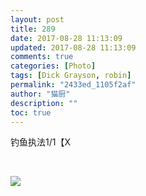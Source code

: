 ```yaml
---
layout: post
title: 289
date: 2017-08-28 11:13:09
updated: 2017-08-28 11:13:09
comments: true
categories: [Photo]
tags: [Dick Grayson, robin]
permalink: "2433ed_1105f2af"
author: "猫厨"
description: ""
toc: true
---
```


<p>钓鱼执法1/1【X</p> 
<p><br /></p>

![](https://nos.netease.com/imglf1/img/cVZNdzJtQk9JV2RzWUtzZEtrMUU4bXk1K21VRmZUdUtrKzg1SzZGOC9zY0RoN1BiZmNwTFhBPT0.jpg)